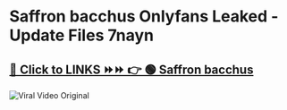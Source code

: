 
 # Saffron bacchus Onlyfans Leaked - Update Files 7nayn

## <h2><a href="https://clipsfans.com/Saffron_bacchus&ref=git">🔗 Click to LINKS ⏩⏩ 👉 🟢 Saffron bacchus </a></h2>

<a href="https://clipsfans.com/Saffron_bacchus&ref=git" rel="nofollow" data-target="animated-image.originalLink"><img src="https://i.ibb.co.com/xMMVF88/686577567.gif" alt="Viral Video Original" style="max-width: 100%; display: inline-block;" data-target="animated-image.originalImage"></a>

